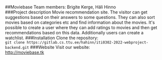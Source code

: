 ##Moviebase
Team members: Brigite Kerge, Häli Hinno  
###Project description
Movie recommendation site. The visitor can get suggestions based on their answers to some questions. They can also sort movies based on categories etc and find information about the movies. It's possible to create a user where they can add ratings to movies and then get recommendations based on this data. Additionally users can create a watchlist. 
###Installation
Clone the repository:  
`git clone https://gitlab.cs.ttu.ee/hahinn/iti0302-2022-webproject-backend.git`
###Website
Visit our website:  
http://moviebase.tk